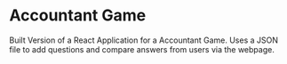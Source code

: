 # Accountant Game
Built Version of a React Application for a Accountant Game. Uses a JSON file to add questions and compare answers from users via the webpage.

